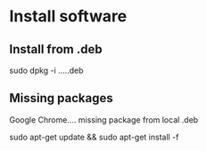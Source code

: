 # Install software

## Install from .deb

sudo dpkg -i .....deb

## Missing packages

Google Chrome.... missing package from local .deb

sudo apt-get update && sudo apt-get install -f
